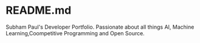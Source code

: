 # README.md
Subham Paul's Developer Portfolio. Passionate about all things AI, Machine Learning,Coompetitive Programming and Open Source.

